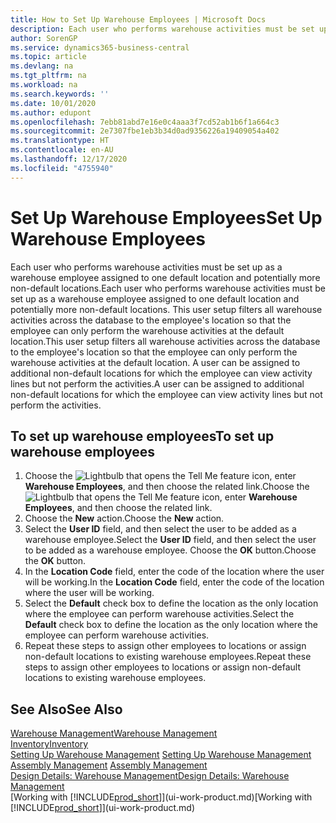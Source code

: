```yaml
---
title: How to Set Up Warehouse Employees | Microsoft Docs
description: Each user who performs warehouse activities must be set up as a warehouse employee assigned to one default location and potentially more non-default locations.
author: SorenGP
ms.service: dynamics365-business-central
ms.topic: article
ms.devlang: na
ms.tgt_pltfrm: na
ms.workload: na
ms.search.keywords: ''
ms.date: 10/01/2020
ms.author: edupont
ms.openlocfilehash: 7ebb81abd7e16e0c4aaa3f7cd52ab1b6f1a664c3
ms.sourcegitcommit: 2e7307fbe1eb3b34d0ad9356226a19409054a402
ms.translationtype: HT
ms.contentlocale: en-AU
ms.lasthandoff: 12/17/2020
ms.locfileid: "4755940"
---
```

# <a name="set-up-warehouse-employees"></a><span data-ttu-id="4da72-103">Set Up Warehouse Employees</span><span class="sxs-lookup"><span data-stu-id="4da72-103">Set Up Warehouse Employees</span></span>
<span data-ttu-id="4da72-104">Each user who performs warehouse activities must be set up as a warehouse employee assigned to one default location and potentially more non-default locations.</span><span class="sxs-lookup"><span data-stu-id="4da72-104">Each user who performs warehouse activities must be set up as a warehouse employee assigned to one default location and potentially more non-default locations.</span></span> <span data-ttu-id="4da72-105">This user setup filters all warehouse activities across the database to the employee's location so that the employee can only perform the warehouse activities at the default location.</span><span class="sxs-lookup"><span data-stu-id="4da72-105">This user setup filters all warehouse activities across the database to the employee's location so that the employee can only perform the warehouse activities at the default location.</span></span> <span data-ttu-id="4da72-106">A user can be assigned to additional non-default locations for which the employee can view activity lines but not perform the activities.</span><span class="sxs-lookup"><span data-stu-id="4da72-106">A user can be assigned to additional non-default locations for which the employee can view activity lines but not perform the activities.</span></span>

## <a name="to-set-up-warehouse-employees"></a><span data-ttu-id="4da72-107">To set up warehouse employees</span><span class="sxs-lookup"><span data-stu-id="4da72-107">To set up warehouse employees</span></span>  
1.  <span data-ttu-id="4da72-108">Choose the ![Lightbulb that opens the Tell Me feature](media/ui-search/search_small.png "Tell me what you want to do") icon, enter **Warehouse Employees**, and then choose the related link.</span><span class="sxs-lookup"><span data-stu-id="4da72-108">Choose the ![Lightbulb that opens the Tell Me feature](media/ui-search/search_small.png "Tell me what you want to do") icon, enter **Warehouse Employees**, and then choose the related link.</span></span>  
2. <span data-ttu-id="4da72-109">Choose the **New** action.</span><span class="sxs-lookup"><span data-stu-id="4da72-109">Choose the **New** action.</span></span>  
3. <span data-ttu-id="4da72-110">Select the **User ID** field, and then select the user to be added as a warehouse employee.</span><span class="sxs-lookup"><span data-stu-id="4da72-110">Select the **User ID** field, and then select the user to be added as a warehouse employee.</span></span> <span data-ttu-id="4da72-111">Choose the **OK** button.</span><span class="sxs-lookup"><span data-stu-id="4da72-111">Choose the **OK** button.</span></span>  
6.  <span data-ttu-id="4da72-112">In the **Location Code** field, enter the code of the location where the user will be working.</span><span class="sxs-lookup"><span data-stu-id="4da72-112">In the **Location Code** field, enter the code of the location where the user will be working.</span></span>  
7.  <span data-ttu-id="4da72-113">Select the **Default** check box to define the location as the only location where the employee can perform warehouse activities.</span><span class="sxs-lookup"><span data-stu-id="4da72-113">Select the **Default** check box to define the location as the only location where the employee can perform warehouse activities.</span></span>  
8.  <span data-ttu-id="4da72-114">Repeat these steps to assign other employees to locations or assign non-default locations to existing warehouse employees.</span><span class="sxs-lookup"><span data-stu-id="4da72-114">Repeat these steps to assign other employees to locations or assign non-default locations to existing warehouse employees.</span></span>  

## <a name="see-also"></a><span data-ttu-id="4da72-115">See Also</span><span class="sxs-lookup"><span data-stu-id="4da72-115">See Also</span></span>  
[<span data-ttu-id="4da72-116">Warehouse Management</span><span class="sxs-lookup"><span data-stu-id="4da72-116">Warehouse Management</span></span>](warehouse-manage-warehouse.md)  
[<span data-ttu-id="4da72-117">Inventory</span><span class="sxs-lookup"><span data-stu-id="4da72-117">Inventory</span></span>](inventory-manage-inventory.md)  
<span data-ttu-id="4da72-118">[Setting Up Warehouse Management](warehouse-setup-warehouse.md)   </span><span class="sxs-lookup"><span data-stu-id="4da72-118">[Setting Up Warehouse Management](warehouse-setup-warehouse.md)   </span></span>  
<span data-ttu-id="4da72-119">[Assembly Management](assembly-assemble-items.md)  </span><span class="sxs-lookup"><span data-stu-id="4da72-119">[Assembly Management](assembly-assemble-items.md)  </span></span>  
[<span data-ttu-id="4da72-120">Design Details: Warehouse Management</span><span class="sxs-lookup"><span data-stu-id="4da72-120">Design Details: Warehouse Management</span></span>](design-details-warehouse-management.md)  
<span data-ttu-id="4da72-121">[Working with [!INCLUDE[prod_short](includes/prod_short.md)]](ui-work-product.md)</span><span class="sxs-lookup"><span data-stu-id="4da72-121">[Working with [!INCLUDE[prod_short](includes/prod_short.md)]](ui-work-product.md)</span></span>  
